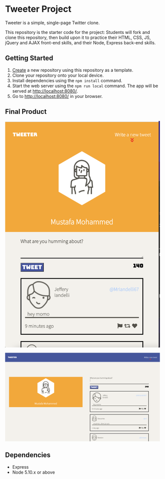 # Tweeter Project

Tweeter is a simple, single-page Twitter clone.

This repository is the starter code for the project: Students will fork and clone this repository, then build upon it to practice their HTML, CSS, JS, jQuery and AJAX front-end skills, and their Node, Express back-end skills.

## Getting Started

1. [Create](https://docs.github.com/en/repositories/creating-and-managing-repositories/creating-a-repository-from-a-template) a new repository using this repository as a template.
2. Clone your repository onto your local device.
3. Install dependencies using the `npm install` command.
3. Start the web server using the `npm run local` command. The app will be served at <http://localhost:8080/>.
4. Go to <http://localhost:8080/> in your browser.


## Final Product

!["tablet mode ss"](https://github.com/Mustafa31112/tweeter/blob/e3646863c219c210abc1cbe20d4a4942eede7237/docs/tablet-mode%20ss.png)

!["desktop mode ss"](https://github.com/Mustafa31112/tweeter/blob/e3646863c219c210abc1cbe20d4a4942eede7237/docs/desktop-mode%20ss.png)

## Dependencies

- Express
- Node 5.10.x or above

